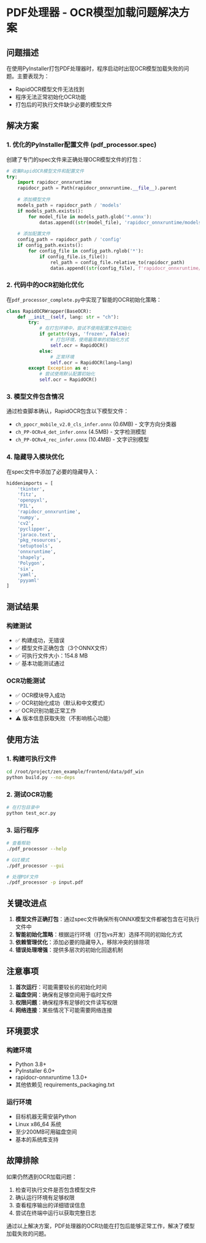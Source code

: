 # PDF处理器 - OCR模型加载问题解决方案

## 问题描述

在使用PyInstaller打包PDF处理器时，程序启动时出现OCR模型加载失败的问题。主要表现为：
- RapidOCR模型文件无法找到
- 程序无法正常初始化OCR功能
- 打包后的可执行文件缺少必要的模型文件

## 解决方案

### 1. 优化的PyInstaller配置文件 (pdf_processor.spec)

创建了专门的spec文件来正确处理OCR模型文件的打包：

```python
# 收集RapidOCR模型文件和配置文件
try:
    import rapidocr_onnxruntime
    rapidocr_path = Path(rapidocr_onnxruntime.__file__).parent
    
    # 添加模型文件
    models_path = rapidocr_path / 'models'
    if models_path.exists():
        for model_file in models_path.glob('*.onnx'):
            datas.append((str(model_file), 'rapidocr_onnxruntime/models'))
    
    # 添加配置文件
    config_path = rapidocr_path / 'config'
    if config_path.exists():
        for config_file in config_path.rglob('*'):
            if config_file.is_file():
                rel_path = config_file.relative_to(rapidocr_path)
                datas.append((str(config_file), f'rapidocr_onnxruntime/{rel_path.parent}'))
```

### 2. 代码中的OCR初始化优化

在`pdf_processor_complete.py`中实现了智能的OCR初始化策略：

```python
class RapidOCRWrapper(BaseOCR):
    def __init__(self, lang: str = "ch"):
        try:
            # 在打包环境中，尝试不使用配置文件初始化
            if getattr(sys, 'frozen', False):
                # 打包环境，使用最简单的初始化方式
                self.ocr = RapidOCR()
            else:
                # 正常环境
                self.ocr = RapidOCR(lang=lang)
        except Exception as e:
            # 尝试使用默认配置初始化
            self.ocr = RapidOCR()
```

### 3. 模型文件包含情况

通过检查脚本确认，RapidOCR包含以下模型文件：
- `ch_ppocr_mobile_v2.0_cls_infer.onnx` (0.6MB) - 文字方向分类器
- `ch_PP-OCRv4_det_infer.onnx` (4.5MB) - 文字检测模型
- `ch_PP-OCRv4_rec_infer.onnx` (10.4MB) - 文字识别模型

### 4. 隐藏导入模块优化

在spec文件中添加了必要的隐藏导入：

```python
hiddenimports = [
    'tkinter',
    'fitz',
    'openpyxl',
    'PIL',
    'rapidocr_onnxruntime',
    'numpy',
    'cv2',
    'pyclipper',
    'jaraco.text',
    'pkg_resources',
    'setuptools',
    'onnxruntime',
    'shapely',
    'Polygon',
    'six',
    'yaml',
    'pyyaml'
]
```

## 测试结果

### 构建测试
- ✅ 构建成功，无错误
- ✅ 模型文件正确包含（3个ONNX文件）
- ✅ 可执行文件大小：154.8 MB
- ✅ 基本功能测试通过

### OCR功能测试
- ✅ OCR模块导入成功
- ✅ OCR初始化成功（默认和中文模式）
- ✅ OCR识别功能正常工作
- ⚠️ 版本信息获取失败（不影响核心功能）

## 使用方法

### 1. 构建可执行文件
```bash
cd /root/project/zen_example/frontend/data/pdf_win
python build.py --no-deps
```

### 2. 测试OCR功能
```bash
# 在打包目录中
python test_ocr.py
```

### 3. 运行程序
```bash
# 查看帮助
./pdf_processor --help

# GUI模式
./pdf_processor --gui

# 处理PDF文件
./pdf_processor -p input.pdf
```

## 关键改进点

1. **模型文件正确打包**：通过spec文件确保所有ONNX模型文件都被包含在可执行文件中
2. **智能初始化策略**：根据运行环境（打包vs开发）选择不同的初始化方式
3. **依赖管理优化**：添加必要的隐藏导入，移除冲突的排除项
4. **错误处理增强**：提供多层次的初始化回退机制

## 注意事项

1. **首次运行**：可能需要较长的初始化时间
2. **磁盘空间**：确保有足够空间用于临时文件
3. **权限问题**：确保程序有足够的文件读写权限
4. **网络连接**：某些情况下可能需要网络连接

## 环境要求

### 构建环境
- Python 3.8+
- PyInstaller 6.0+
- rapidocr-onnxruntime 1.3.0+
- 其他依赖见 requirements_packaging.txt

### 运行环境
- 目标机器无需安装Python
- Linux x86_64 系统
- 至少200MB可用磁盘空间
- 基本的系统库支持

## 故障排除

如果仍然遇到OCR加载问题：

1. 检查可执行文件是否包含模型文件
2. 确认运行环境有足够权限
3. 查看程序输出的详细错误信息
4. 尝试在终端中运行以获取完整日志

通过以上解决方案，PDF处理器的OCR功能在打包后能够正常工作，解决了模型加载失败的问题。
